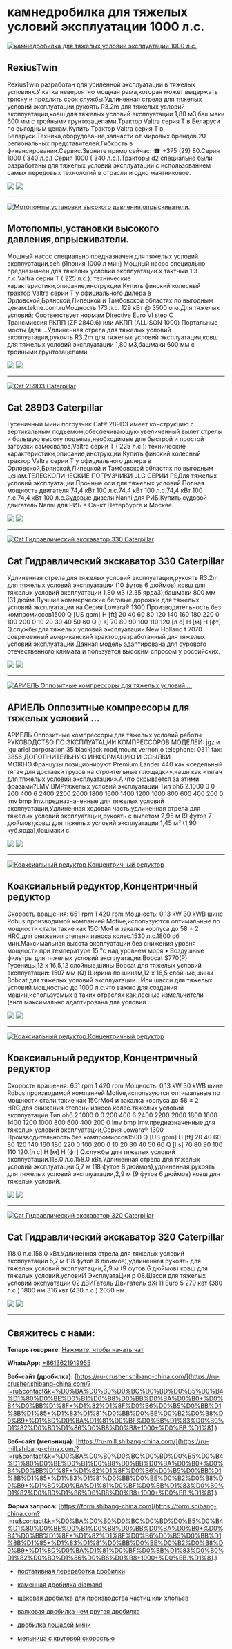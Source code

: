 # камнедробилка для тяжелых условий эксплуатации 1000 л.с.

<a href="https://swt.shibang-china.com/?l=ru&img&k=%D0%BA%D0%B0%D0%BC%D0%BD%D0%B5%D0%B4%D1%80%D0%BE%D0%B1%D0%B8%D0%BB%D0%BA%D0%B0+%D0%B4%D0%BB%D1%8F+%D1%82%D1%8F%D0%B6%D0%B5%D0%BB%D1%8B%D1%85+%D1%83%D1%81%D0%BB%D0%BE%D0%B2%D0%B8%D0%B9+%D1%8D%D0%BA%D1%81%D0%BF%D0%BB%D1%83%D0%B0%D1%82%D0%B0%D1%86%D0%B8%D0%B8+1000+%D0%BB.%D1%81." target="_blank">![камнедробилка для тяжелых условий эксплуатации 1000 л.с.](http://static.shibang-china.com/all-800x300/652.jpg)</a>

## RexiusTwin
RexiusTwin разработан для усиленной эксплуатации в тяжелых условиях.У катка невероятно мощная рама,которая может выдержать тряску и продлить срок службы.Удлиненная стрела для тяжелых условий эксплуатации,рукоять R3.2m для тяжелых условий эксплуатации,ковш для тяжелых условий эксплуатации 1,80 м3,башмаки 600 мм с тройными грунтозацепами.Трактор Valtra серия T в Беларуси по выгодным ценам.Купить Трактор Valtra серия T в Беларуси.Техника,оборудование,запчасти от мировых брендов.20 региональных представителей.Гибкость в финансировании.Сервис.Звоните прямо сейчас: ☎ +375 (29) 80.Серия 1000 ( 340 л.с.) Серия 1000 ( 340 л.с.).Тракторы d2 специально были разработаны для тяжелых условий эксплуатации с использованием самых передовых технологий в отрасли.и одно маятниковое.


<a href="https://whatsapp.shibangsoft.com/WhatsApp.php" target="_blank" title="WhatsApp">![](http://static.shibang-china.com/icon/whatsapp.png)</a> <a href="https://swt.shibang-china.com/?l=ru&icon&k=%D0%BA%D0%B0%D0%BC%D0%BD%D0%B5%D0%B4%D1%80%D0%BE%D0%B1%D0%B8%D0%BB%D0%BA%D0%B0+%D0%B4%D0%BB%D1%8F+%D1%82%D1%8F%D0%B6%D0%B5%D0%BB%D1%8B%D1%85+%D1%83%D1%81%D0%BB%D0%BE%D0%B2%D0%B8%D0%B9+%D1%8D%D0%BA%D1%81%D0%BF%D0%BB%D1%83%D0%B0%D1%82%D0%B0%D1%86%D0%B8%D0%B8+1000+%D0%BB.%D1%81." target="_blank">![](http://static.shibang-china.com/icon/chat-ru.png)</a>

---

<a href="https://swt.shibang-china.com/?l=ru&img&k=%D0%BA%D0%B0%D0%BC%D0%BD%D0%B5%D0%B4%D1%80%D0%BE%D0%B1%D0%B8%D0%BB%D0%BA%D0%B0+%D0%B4%D0%BB%D1%8F+%D1%82%D1%8F%D0%B6%D0%B5%D0%BB%D1%8B%D1%85+%D1%83%D1%81%D0%BB%D0%BE%D0%B2%D0%B8%D0%B9+%D1%8D%D0%BA%D1%81%D0%BF%D0%BB%D1%83%D0%B0%D1%82%D0%B0%D1%86%D0%B8%D0%B8+1000+%D0%BB.%D1%81." target="_blank">![Мотопомпы,установки высокого давления,опрыскиватели.](http://static.shibang-china.com/all-800x300/1400.jpg)</a>

## Мотопомпы,установки высокого давления,опрыскиватели.
Мощный насос специально предназначен для тяжелых условий эксплуатации.seh (Япония 1000 л мин) Мощный насос специально предназначен для тяжелых условий эксплуатации.х тактный 1.3 л.с.Valtra серии T ( 225 л.с.): технические характеристики,описание,инструкции.Купить финский колесный трактор Valtra серии T у официального дилера в Орловской,Брянской,Липецкой и Тамбовской областях по выгодным ценам.tekne.com.ruМощность 173 л.с. 129 кВт @ 3500 о м.Для тяжелых условий; Соответствует нормам Directive Euro VI step C Трансмиссия.РКПП (ZF 2840.6) или АКПП (ALLISON 1000) Портальные мосты (для …Удлиненная стрела для тяжелых условий эксплуатации,рукоять R3.2m для тяжелых условий эксплуатации,ковш для тяжелых условий эксплуатации 1,80 м3,башмаки 600 мм с тройными грунтозацепами.


<a href="https://whatsapp.shibangsoft.com/WhatsApp.php" target="_blank" title="WhatsApp">![](http://static.shibang-china.com/icon/whatsapp.png)</a> <a href="https://swt.shibang-china.com/?l=ru&icon&k=%D0%BA%D0%B0%D0%BC%D0%BD%D0%B5%D0%B4%D1%80%D0%BE%D0%B1%D0%B8%D0%BB%D0%BA%D0%B0+%D0%B4%D0%BB%D1%8F+%D1%82%D1%8F%D0%B6%D0%B5%D0%BB%D1%8B%D1%85+%D1%83%D1%81%D0%BB%D0%BE%D0%B2%D0%B8%D0%B9+%D1%8D%D0%BA%D1%81%D0%BF%D0%BB%D1%83%D0%B0%D1%82%D0%B0%D1%86%D0%B8%D0%B8+1000+%D0%BB.%D1%81." target="_blank">![](http://static.shibang-china.com/icon/chat-ru.png)</a>

---

<a href="https://swt.shibang-china.com/?l=ru&img&k=%D0%BA%D0%B0%D0%BC%D0%BD%D0%B5%D0%B4%D1%80%D0%BE%D0%B1%D0%B8%D0%BB%D0%BA%D0%B0+%D0%B4%D0%BB%D1%8F+%D1%82%D1%8F%D0%B6%D0%B5%D0%BB%D1%8B%D1%85+%D1%83%D1%81%D0%BB%D0%BE%D0%B2%D0%B8%D0%B9+%D1%8D%D0%BA%D1%81%D0%BF%D0%BB%D1%83%D0%B0%D1%82%D0%B0%D1%86%D0%B8%D0%B8+1000+%D0%BB.%D1%81." target="_blank">![Cat 289D3 Caterpillar](http://static.shibang-china.com/all-800x300/1149.jpg)</a>

## Cat 289D3 Caterpillar
Гусеничный мини погрузчик Cat&#174; 289D3 имеет конструкцию с вертикальным подъемом,обеспечивающую увеличенный вылет стрелы и большую высоту подъема,необходимые для быстрой и простой загрузки самосвалов.Valtra серии T ( 225 л.с.): технические характеристики,описание,инструкции.Купить финский колесный трактор Valtra серии T у официального дилера в Орловской,Брянской,Липецкой и Тамбовской областях по выгодным ценам.ТЕЛЕСКОПИЧЕСКИЕ ПОГРУЗЧИКИ JLG СЕРИИ PSДля тяжелых условий эксплуатации Прочные оси для тяжелых условий.Полная мощность двигателя 74,4 кВт 100 л.с.74,4 кВт 100 л.с.74,4 кВт 100 л.с.74,4 кВт 100 л.с.Судовые дизели Nanni для РИБ.Купить судовой двигатель Nanni для РИБ в Санкт Петербурге и Москве.


<a href="https://whatsapp.shibangsoft.com/WhatsApp.php" target="_blank" title="WhatsApp">![](http://static.shibang-china.com/icon/whatsapp.png)</a> <a href="https://swt.shibang-china.com/?l=ru&icon&k=%D0%BA%D0%B0%D0%BC%D0%BD%D0%B5%D0%B4%D1%80%D0%BE%D0%B1%D0%B8%D0%BB%D0%BA%D0%B0+%D0%B4%D0%BB%D1%8F+%D1%82%D1%8F%D0%B6%D0%B5%D0%BB%D1%8B%D1%85+%D1%83%D1%81%D0%BB%D0%BE%D0%B2%D0%B8%D0%B9+%D1%8D%D0%BA%D1%81%D0%BF%D0%BB%D1%83%D0%B0%D1%82%D0%B0%D1%86%D0%B8%D0%B8+1000+%D0%BB.%D1%81." target="_blank">![](http://static.shibang-china.com/icon/chat-ru.png)</a>

---

<a href="https://swt.shibang-china.com/?l=ru&img&k=%D0%BA%D0%B0%D0%BC%D0%BD%D0%B5%D0%B4%D1%80%D0%BE%D0%B1%D0%B8%D0%BB%D0%BA%D0%B0+%D0%B4%D0%BB%D1%8F+%D1%82%D1%8F%D0%B6%D0%B5%D0%BB%D1%8B%D1%85+%D1%83%D1%81%D0%BB%D0%BE%D0%B2%D0%B8%D0%B9+%D1%8D%D0%BA%D1%81%D0%BF%D0%BB%D1%83%D0%B0%D1%82%D0%B0%D1%86%D0%B8%D0%B8+1000+%D0%BB.%D1%81." target="_blank">![Cat Гидравлический экскаватор 330 Caterpillar](http://static.shibang-china.com/all-800x300/1024.jpg)</a>

## Cat Гидравлический экскаватор 330 Caterpillar
Удлиненная стрела для тяжелых условий эксплуатации,рукоять R3.2m для тяжелых условий эксплуатации (10 футов 6 дюймов),ковш для тяжелых условий эксплуатации 1,80 м3 (2,35 ярда3),башмаки 800 мм (31 дюйм.Лучшие коммерческие беговые дорожки для тяжелых условий эксплуатации на.Серия Lowara&#174; 1300 Производительность без компромиссов1500 Q [US gpm] H [ft] 20 40 60 80 120 140 160 180 220 0 100 200 0 10 20 30 40 50 60 Q [l s] 70 80 90 100 110 120.[л с] H [м] H [фт] Q.службы для тяжелых условий эксплуатации.New Holland t 7070 современный американский трактор,разработанный для тяжелых условий эксплуатации.Данная модель адаптирована для сурового отечественного климата,и пользуется высоким спросом у российских.


<a href="https://whatsapp.shibangsoft.com/WhatsApp.php" target="_blank" title="WhatsApp">![](http://static.shibang-china.com/icon/whatsapp.png)</a> <a href="https://swt.shibang-china.com/?l=ru&icon&k=%D0%BA%D0%B0%D0%BC%D0%BD%D0%B5%D0%B4%D1%80%D0%BE%D0%B1%D0%B8%D0%BB%D0%BA%D0%B0+%D0%B4%D0%BB%D1%8F+%D1%82%D1%8F%D0%B6%D0%B5%D0%BB%D1%8B%D1%85+%D1%83%D1%81%D0%BB%D0%BE%D0%B2%D0%B8%D0%B9+%D1%8D%D0%BA%D1%81%D0%BF%D0%BB%D1%83%D0%B0%D1%82%D0%B0%D1%86%D0%B8%D0%B8+1000+%D0%BB.%D1%81." target="_blank">![](http://static.shibang-china.com/icon/chat-ru.png)</a>

---

<a href="https://swt.shibang-china.com/?l=ru&img&k=%D0%BA%D0%B0%D0%BC%D0%BD%D0%B5%D0%B4%D1%80%D0%BE%D0%B1%D0%B8%D0%BB%D0%BA%D0%B0+%D0%B4%D0%BB%D1%8F+%D1%82%D1%8F%D0%B6%D0%B5%D0%BB%D1%8B%D1%85+%D1%83%D1%81%D0%BB%D0%BE%D0%B2%D0%B8%D0%B9+%D1%8D%D0%BA%D1%81%D0%BF%D0%BB%D1%83%D0%B0%D1%82%D0%B0%D1%86%D0%B8%D0%B8+1000+%D0%BB.%D1%81." target="_blank">![АРИЕЛЬ Оппозитные компрессоры для тяжелых условий …](http://static.shibang-china.com/all-800x300/1175.jpg)</a>

## АРИЕЛЬ Оппозитные компрессоры для тяжелых условий …
АРИЕЛЬ Оппозитные компрессоры для тяжелых условий работы РУКОВОДСТВО ПО ЭКСПЛУАТАЦИИ КОМПРЕССОРОВ МОДЕЛЕЙ: jgz и jgu ariel corporation 35 blackjack road,mount vernon,o telephone: 0311 fax: 3856 ДОПОЛНИТЕЛЬНУЮ ИНФОРМАЦИЮ И ССЫЛКИ МОЖНО.Французы позиционируют Premium Lander 440 как &#171;седельный тягач для доставки грузов на строительные площадки&#187;,наши как &#171;тягач для тяжелых условий эксплуатации&#187;.А что скрывается за этими фразами?LMV BMPтяжелых условий эксплуатации Тип oh6.2.1000 0 0 200 400 6 2400 2200 2000 1800 1600 1400 1200 1000 800 600 400 200 0 lmv bmp lmv.предназначенные для тяжелых условий эксплуатации,Удлиненная ходовая часть,удлиненная стрела для тяжелых условий эксплуатации,рукоять с вылетом 2,95 м (9 футов 7 дюймов),ковш для тяжелых условий эксплуатации 1,45 м&#179; (1,90 куб.ярда),башмаки с.


<a href="https://whatsapp.shibangsoft.com/WhatsApp.php" target="_blank" title="WhatsApp">![](http://static.shibang-china.com/icon/whatsapp.png)</a> <a href="https://swt.shibang-china.com/?l=ru&icon&k=%D0%BA%D0%B0%D0%BC%D0%BD%D0%B5%D0%B4%D1%80%D0%BE%D0%B1%D0%B8%D0%BB%D0%BA%D0%B0+%D0%B4%D0%BB%D1%8F+%D1%82%D1%8F%D0%B6%D0%B5%D0%BB%D1%8B%D1%85+%D1%83%D1%81%D0%BB%D0%BE%D0%B2%D0%B8%D0%B9+%D1%8D%D0%BA%D1%81%D0%BF%D0%BB%D1%83%D0%B0%D1%82%D0%B0%D1%86%D0%B8%D0%B8+1000+%D0%BB.%D1%81." target="_blank">![](http://static.shibang-china.com/icon/chat-ru.png)</a>

---

<a href="https://swt.shibang-china.com/?l=ru&img&k=%D0%BA%D0%B0%D0%BC%D0%BD%D0%B5%D0%B4%D1%80%D0%BE%D0%B1%D0%B8%D0%BB%D0%BA%D0%B0+%D0%B4%D0%BB%D1%8F+%D1%82%D1%8F%D0%B6%D0%B5%D0%BB%D1%8B%D1%85+%D1%83%D1%81%D0%BB%D0%BE%D0%B2%D0%B8%D0%B9+%D1%8D%D0%BA%D1%81%D0%BF%D0%BB%D1%83%D0%B0%D1%82%D0%B0%D1%86%D0%B8%D0%B8+1000+%D0%BB.%D1%81." target="_blank">![Коаксиальный редуктор,Концентричный редуктор](http://static.shibang-china.com/all-800x300/1003.jpg)</a>

## Коаксиальный редуктор,Концентричный редуктор
Скорость вращения: 651 rpm 1 420 rpm Мощность: 0,13 kW 30 kWВ шине Robus,производимой компанией Motive,используются оптимальные по мощности стали,такие как 15CrMo4 и закалка корпуса до 58 &#177; 2 HRC,для снижения степени износа колес.1530 л.с.1800 об мин.Максимальная высота эксплуатации без снижения уровня мощности при температуре 15 &#176;c над уровнем моря.• Воздушные фильтры для тяжелых условий эксплуатации.Bobcat S770(P) Гусеницы,12 x 16,5,12 слойные,шины Bobcat для тяжелых условий эксплуатации: 1507 мм (Q) Ширина по шинам,12 х 16,5,слойные,шины Bobcat для тяжелых условий эксплуатации…Или шасси для тяжелых условий.мощностью до 1000 л.с.что важно для создания машин,используемых в таких отраслях как,лесные измельчители (англ.максимально адаптирована для условий.


<a href="https://whatsapp.shibangsoft.com/WhatsApp.php" target="_blank" title="WhatsApp">![](http://static.shibang-china.com/icon/whatsapp.png)</a> <a href="https://swt.shibang-china.com/?l=ru&icon&k=%D0%BA%D0%B0%D0%BC%D0%BD%D0%B5%D0%B4%D1%80%D0%BE%D0%B1%D0%B8%D0%BB%D0%BA%D0%B0+%D0%B4%D0%BB%D1%8F+%D1%82%D1%8F%D0%B6%D0%B5%D0%BB%D1%8B%D1%85+%D1%83%D1%81%D0%BB%D0%BE%D0%B2%D0%B8%D0%B9+%D1%8D%D0%BA%D1%81%D0%BF%D0%BB%D1%83%D0%B0%D1%82%D0%B0%D1%86%D0%B8%D0%B8+1000+%D0%BB.%D1%81." target="_blank">![](http://static.shibang-china.com/icon/chat-ru.png)</a>

---

<a href="https://swt.shibang-china.com/?l=ru&img&k=%D0%BA%D0%B0%D0%BC%D0%BD%D0%B5%D0%B4%D1%80%D0%BE%D0%B1%D0%B8%D0%BB%D0%BA%D0%B0+%D0%B4%D0%BB%D1%8F+%D1%82%D1%8F%D0%B6%D0%B5%D0%BB%D1%8B%D1%85+%D1%83%D1%81%D0%BB%D0%BE%D0%B2%D0%B8%D0%B9+%D1%8D%D0%BA%D1%81%D0%BF%D0%BB%D1%83%D0%B0%D1%82%D0%B0%D1%86%D0%B8%D0%B8+1000+%D0%BB.%D1%81." target="_blank">![Коаксиальный редуктор,Концентричный редуктор](http://static.shibang-china.com/all-800x300/389.jpg)</a>

## Коаксиальный редуктор,Концентричный редуктор
Скорость вращения: 651 rpm 1 420 rpm Мощность: 0,13 kW 30 kWВ шине Robus,производимой компанией Motive,используются оптимальные по мощности стали,такие как 15CrMo4 и закалка корпуса до 58 &#177; 2 HRC,для снижения степени износа колес.тяжелых условий эксплуатации Тип oh6.2.1000 0 0 200 400 6 2400 2200 2000 1800 1600 1400 1200 1000 800 600 400 200 0 lmv bmp lmv.предназначенные для тяжелых условий эксплуатации,Серия Lowara&#174; 1300 Производительность без компромиссов1500 Q [US gpm] H [ft] 20 40 60 80 120 140 160 180 220 0 100 200 0 10 20 30 40 50 60 Q [l s] 70 80 90 100 110 120.[л с] H [м] H [фт] Q.службы для тяжелых условий эксплуатации.118.0 л.с.158.0 кВт.Удлиненная стрела для тяжелых условий эксплуатации 5,7 м (18 футов 8 дюймов),удлиненная рукоять для тяжелых условий эксплуатации,2,9 м (9 футов 6 дюймов) ковш для тяжелых условий.


<a href="https://whatsapp.shibangsoft.com/WhatsApp.php" target="_blank" title="WhatsApp">![](http://static.shibang-china.com/icon/whatsapp.png)</a> <a href="https://swt.shibang-china.com/?l=ru&icon&k=%D0%BA%D0%B0%D0%BC%D0%BD%D0%B5%D0%B4%D1%80%D0%BE%D0%B1%D0%B8%D0%BB%D0%BA%D0%B0+%D0%B4%D0%BB%D1%8F+%D1%82%D1%8F%D0%B6%D0%B5%D0%BB%D1%8B%D1%85+%D1%83%D1%81%D0%BB%D0%BE%D0%B2%D0%B8%D0%B9+%D1%8D%D0%BA%D1%81%D0%BF%D0%BB%D1%83%D0%B0%D1%82%D0%B0%D1%86%D0%B8%D0%B8+1000+%D0%BB.%D1%81." target="_blank">![](http://static.shibang-china.com/icon/chat-ru.png)</a>

---

<a href="https://swt.shibang-china.com/?l=ru&img&k=%D0%BA%D0%B0%D0%BC%D0%BD%D0%B5%D0%B4%D1%80%D0%BE%D0%B1%D0%B8%D0%BB%D0%BA%D0%B0+%D0%B4%D0%BB%D1%8F+%D1%82%D1%8F%D0%B6%D0%B5%D0%BB%D1%8B%D1%85+%D1%83%D1%81%D0%BB%D0%BE%D0%B2%D0%B8%D0%B9+%D1%8D%D0%BA%D1%81%D0%BF%D0%BB%D1%83%D0%B0%D1%82%D0%B0%D1%86%D0%B8%D0%B8+1000+%D0%BB.%D1%81." target="_blank">![Cat Гидравлический экскаватор 320 Caterpillar](http://static.shibang-china.com/all-800x300/257.jpg)</a>

## Cat Гидравлический экскаватор 320 Caterpillar
118.0 л.с.158.0 кВт.Удлиненная стрела для тяжелых условий эксплуатации 5,7 м (18 футов 8 дюймов),удлиненная рукоять для тяжелых условий эксплуатации,2,9 м (9 футов 6 дюймов) ковш для тяжелых условий.условиЙ ЭксплуатаЦии p 08.Шасси для тяжелых условий экспуатации 02 дВИГатель Двигатель dXi 11 Euro 5 279 квт (380 л.с.) 1800 нм 316 квт (430 л.с.) 2050 нм.

<a href="https://whatsapp.shibangsoft.com/WhatsApp.php" target="_blank" title="WhatsApp">![](http://static.shibang-china.com/icon/whatsapp.png)</a> <a href="https://swt.shibang-china.com/?l=ru&icon&k=%D0%BA%D0%B0%D0%BC%D0%BD%D0%B5%D0%B4%D1%80%D0%BE%D0%B1%D0%B8%D0%BB%D0%BA%D0%B0+%D0%B4%D0%BB%D1%8F+%D1%82%D1%8F%D0%B6%D0%B5%D0%BB%D1%8B%D1%85+%D1%83%D1%81%D0%BB%D0%BE%D0%B2%D0%B8%D0%B9+%D1%8D%D0%BA%D1%81%D0%BF%D0%BB%D1%83%D0%B0%D1%82%D0%B0%D1%86%D0%B8%D0%B8+1000+%D0%BB.%D1%81." target="_blank">![](http://static.shibang-china.com/icon/chat-ru.png)</a>

---
## Свяжитесь с нами:

**Теперь говорите:** [Нажмите, чтобы начать чат](https://swt.shibang-china.com?l=ru&contact&k=%D0%BA%D0%B0%D0%BC%D0%BD%D0%B5%D0%B4%D1%80%D0%BE%D0%B1%D0%B8%D0%BB%D0%BA%D0%B0+%D0%B4%D0%BB%D1%8F+%D1%82%D1%8F%D0%B6%D0%B5%D0%BB%D1%8B%D1%85+%D1%83%D1%81%D0%BB%D0%BE%D0%B2%D0%B8%D0%B9+%D1%8D%D0%BA%D1%81%D0%BF%D0%BB%D1%83%D0%B0%D1%82%D0%B0%D1%86%D0%B8%D0%B8+1000+%D0%BB.%D1%81.)

**WhatsApp:**  [+8613621919955](https://whatsapp.shibangsoft.com/WhatsApp.php)

**Веб-сайт (дробилка):** [https://ru-crusher.shibang-china.com/](https://ru-crusher.shibang-china.com/?l=ru&contact&k=%D0%BA%D0%B0%D0%BC%D0%BD%D0%B5%D0%B4%D1%80%D0%BE%D0%B1%D0%B8%D0%BB%D0%BA%D0%B0+%D0%B4%D0%BB%D1%8F+%D1%82%D1%8F%D0%B6%D0%B5%D0%BB%D1%8B%D1%85+%D1%83%D1%81%D0%BB%D0%BE%D0%B2%D0%B8%D0%B9+%D1%8D%D0%BA%D1%81%D0%BF%D0%BB%D1%83%D0%B0%D1%82%D0%B0%D1%86%D0%B8%D0%B8+1000+%D0%BB.%D1%81.)

**Веб-сайт (мельница):** [https://ru-mill.shibang-china.com/](https://ru-mill.shibang-china.com/?l=ru&contact&k=%D0%BA%D0%B0%D0%BC%D0%BD%D0%B5%D0%B4%D1%80%D0%BE%D0%B1%D0%B8%D0%BB%D0%BA%D0%B0+%D0%B4%D0%BB%D1%8F+%D1%82%D1%8F%D0%B6%D0%B5%D0%BB%D1%8B%D1%85+%D1%83%D1%81%D0%BB%D0%BE%D0%B2%D0%B8%D0%B9+%D1%8D%D0%BA%D1%81%D0%BF%D0%BB%D1%83%D0%B0%D1%82%D0%B0%D1%86%D0%B8%D0%B8+1000+%D0%BB.%D1%81.)

**Форма запроса:** [https://form.shibang-china.com](https://form.shibang-china.com?l=ru&contact&k=%D0%BA%D0%B0%D0%BC%D0%BD%D0%B5%D0%B4%D1%80%D0%BE%D0%B1%D0%B8%D0%BB%D0%BA%D0%B0+%D0%B4%D0%BB%D1%8F+%D1%82%D1%8F%D0%B6%D0%B5%D0%BB%D1%8B%D1%85+%D1%83%D1%81%D0%BB%D0%BE%D0%B2%D0%B8%D0%B9+%D1%8D%D0%BA%D1%81%D0%BF%D0%BB%D1%83%D0%B0%D1%82%D0%B0%D1%86%D0%B8%D0%B8+1000+%D0%BB.%D1%81.)

* [портативная переработка дробилки](../131/%D0%BF%D0%BE%D1%80%D1%82%D0%B0%D1%82%D0%B8%D0%B2%D0%BD%D0%B0%D1%8F%20%D0%BF%D0%B5%D1%80%D0%B5%D1%80%D0%B0%D0%B1%D0%BE%D1%82%D0%BA%D0%B0%20%D0%B4%D1%80%D0%BE%D0%B1%D0%B8%D0%BB%D0%BA%D0%B8.md)

* [каменная дробилка diamand](../132/%D0%BA%D0%B0%D0%BC%D0%B5%D0%BD%D0%BD%D0%B0%D1%8F%20%D0%B4%D1%80%D0%BE%D0%B1%D0%B8%D0%BB%D0%BA%D0%B0%20diamand.md)

* [щековая дробилка для производства частиц или хлопьев](../131/%D1%89%D0%B5%D0%BA%D0%BE%D0%B2%D0%B0%D1%8F%20%D0%B4%D1%80%D0%BE%D0%B1%D0%B8%D0%BB%D0%BA%D0%B0%20%D0%B4%D0%BB%D1%8F%20%D0%BF%D1%80%D0%BE%D0%B8%D0%B7%D0%B2%D0%BE%D0%B4%D1%81%D1%82%D0%B2%D0%B0%20%D1%87%D0%B0%D1%81%D1%82%D0%B8%D1%86%20%D0%B8%D0%BB%D0%B8%20%D1%85%D0%BB%D0%BE%D0%BF%D1%8C%D0%B5%D0%B2.md)

* [валковая дробилка чем другая дробилка](../132/%D0%B2%D0%B0%D0%BB%D0%BA%D0%BE%D0%B2%D0%B0%D1%8F%20%D0%B4%D1%80%D0%BE%D0%B1%D0%B8%D0%BB%D0%BA%D0%B0%20%D1%87%D0%B5%D0%BC%20%D0%B4%D1%80%D1%83%D0%B3%D0%B0%D1%8F%20%D0%B4%D1%80%D0%BE%D0%B1%D0%B8%D0%BB%D0%BA%D0%B0.md)

* [дробилка лошадей мини](../133/%D0%B4%D1%80%D0%BE%D0%B1%D0%B8%D0%BB%D0%BA%D0%B0%20%D0%BB%D0%BE%D1%88%D0%B0%D0%B4%D0%B5%D0%B9%20%D0%BC%D0%B8%D0%BD%D0%B8.md)

* [мельница с круговой скоростью](../131/%D0%BC%D0%B5%D0%BB%D1%8C%D0%BD%D0%B8%D1%86%D0%B0%20%D1%81%20%D0%BA%D1%80%D1%83%D0%B3%D0%BE%D0%B2%D0%BE%D0%B9%20%D1%81%D0%BA%D0%BE%D1%80%D0%BE%D1%81%D1%82%D1%8C%D1%8E.md)